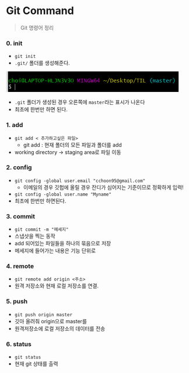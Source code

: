 # Git Command

> Git 명령어 정리 



### 0. init

- `git init`
- `.git/` 폴더를 생성해준다.

![image-20201229151503548](GitCommand.assets/image-20201229151503548.png)

- `.git` 폴더가 생성된 경우 오른쪽에 `master`라는 표시가 나온다
- 최초에 한번만 하면 된다. 



### 1. add

- `git add < 추가하고싶은 파일>`
  - git add : 현재 폴더의 모든 파일과 폴더를 add
- working directory -> staging area로 파일 이동



### 2. config 

- `git config -global user.email "cchoon95@gmail.com"`
  - 이메일의 경우 깃헙에 올릴 경우 잔디가 심어지는 기준이므로 정확하게 입력!
- `git config -global user.name "Myname"`
- 최초에 한번만 하면된다.



### 3. commit

- `git commit -m "메세지"`
- 스냅샷을 찍는 동작
- add 되어있는 파일들을 하나의 묶음으로 저장
- 메세지에 들어가는 내용은 기능 단위로 



### 4. remote

- `git remote add origin <주소>`
- 원격 저장소와 현재 로컬 저장소를 연결.



### 5. push

- `git push origin master`
- 깃아 올려줘 origin으로 master를 
- 원격저장소에 로컬 저장소의 데이터를 전송



### 6. status

- `git status`
- 현재 git 상태를 출력